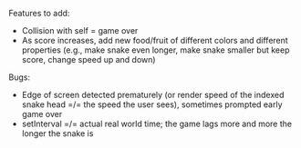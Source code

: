 Features to add:
- Collision with self = game over
- As score increases, add new food/fruit of different colors and different properties (e.g., make snake even longer, make snake smaller but keep score, change speed up and down)

Bugs:
- Edge of screen detected prematurely (or render speed of the indexed snake head =/= the speed the user sees), sometimes prompted early game over
- setInterval =/= actual real world time; the game lags more and more the longer the snake is
